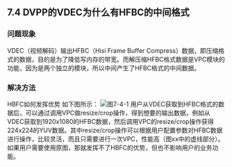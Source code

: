 ## 7.4 DVPP的VDEC为什么有HFBC的中间格式
### 问题现象
VDEC（视频解码）输出HFBC（Hisi Frame Buffer Compress）数据，即压缩格式的数据，目的是为了降低写内存的带宽。而解压缩HFBC格式数据是VPC模块的功能，因为是两个独立的模块，所以中间产生了HFBC格式的中间数据。
### 解决方法
HBFC如何发挥优势
如下图所示：
![图7-4-1](https://gitee.com/Atlas200DK/FAQ/raw/master/part7/img/7-4-1.png)
用户从VDEC获取到HFBC格式的数据后，可以通过调用VPC做resize/crop操作，得到想要的输出数据，例如从VDEC获取到1920x1080的HFBC数据，然后调用VPC的resize/crop操作获得224x224的YUV数据。其中resize/crop操作可以根据用户配置参数对HFBC数据进行操作，比较灵活，而且只需要进行一次VPC，性能高（图xx中的虚线部分）。
如果用户需要使用原图，那就发挥不了HBFC的优势，但也不影响用户的业务功能。
